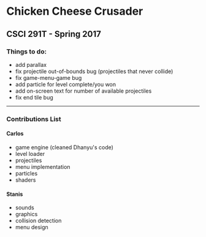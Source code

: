 # Chicken Cheese Crusader
## CSCI 291T - Spring 2017

### Things to do:
- add parallax
- fix projectile out-of-bounds bug (projectiles that never collide)
- fix game-menu-game bug
- add particle for level complete/you won
- add on-screen text for number of available projectiles
- fix end tile bug

***

### Contributions List
#### Carlos
- game engine (cleaned Dhanyu's code)
- level loader
- projectiles
- menu implementation
- particles
- shaders
#### Stanis
- sounds
- graphics
- collision detection
- menu design

